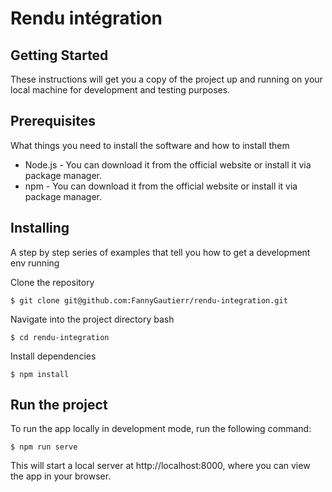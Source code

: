 # Rendu intégration

## Getting Started

These instructions will get you a copy of the project up and running on your local machine for development and testing purposes.

## Prerequisites
What things you need to install the software and how to install them

- Node.js - You can download it from the official website or install it via package manager.
- npm - You can download it from the official website or install it via package manager.

## Installing

A step by step series of examples that tell you how to get a development env running

Clone the repository
```shell
$ git clone git@github.com:FannyGautierr/rendu-integration.git
```
Navigate into the project directory
bash
```shell
$ cd rendu-integration
```
Install dependencies
``` shell
$ npm install
```

## Run the project

To run the app locally in development mode, run the following command:
```shell
$ npm run serve
```
This will start a local server at http://localhost:8000, where you can view the app in your browser.
